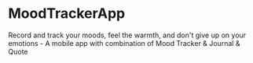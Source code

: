 # MoodTrackerApp
Record and track your moods, feel the warmth, and don't give up on your emotions - A mobile app with combination of Mood Tracker &amp; Journal &amp; Quote
